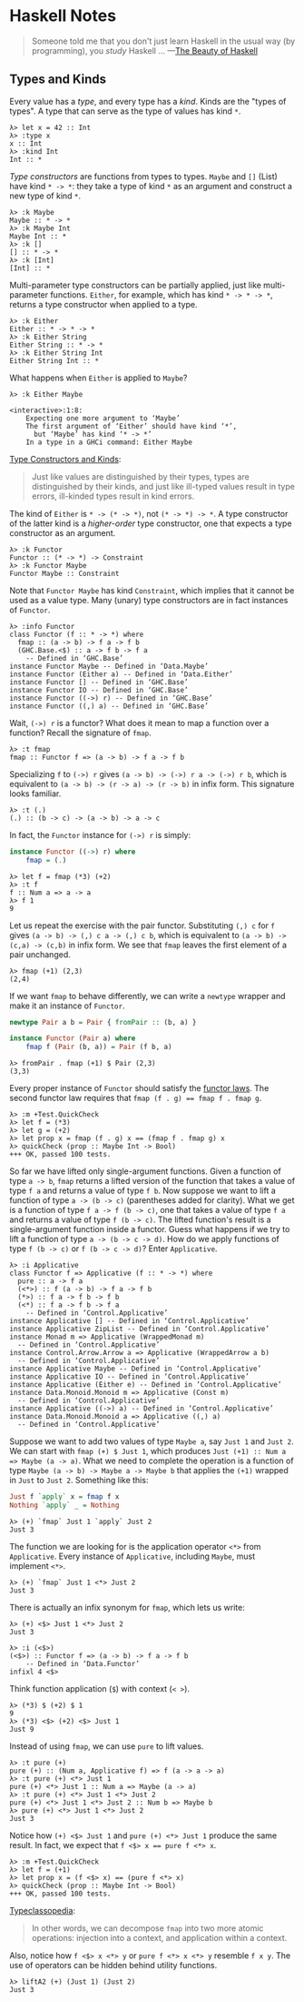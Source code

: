 # Haskell Notes

> Someone told me that you don't just learn Haskell in the usual way (by
> programming), you *study* Haskell ... &mdash;[The Beauty of Haskell][1]

## Types and Kinds

Every value has a *type*, and every type has a *kind*. Kinds are the "types of
types". A type that can serve as the type of values has kind `*`.

```
λ> let x = 42 :: Int
λ> :type x
x :: Int
λ> :kind Int
Int :: *
```

*Type constructors* are functions from types to types.
`Maybe` and `[]` (List) have kind `* -> *`: they take a type of kind `*` as
an argument and construct a new type of kind `*`.

```
λ> :k Maybe
Maybe :: * -> *
λ> :k Maybe Int
Maybe Int :: *
λ> :k []
[] :: * -> *
λ> :k [Int]
[Int] :: *
```

Multi-parameter type constructors can be partially applied, just like
multi-parameter functions. `Either`, for example, which has kind `* -> * ->
*`, returns a type constructor when applied to a type.

```
λ> :k Either
Either :: * -> * -> *
λ> :k Either String
Either String :: * -> *
λ> :k Either String Int
Either String Int :: *
```

What happens when `Either` is applied to `Maybe`?

```
λ> :k Either Maybe

<interactive>:1:8:
    Expecting one more argument to ‘Maybe’
    The first argument of ‘Either’ should have kind ‘*’,
      but ‘Maybe’ has kind ‘* -> *’
    In a type in a GHCi command: Either Maybe
```

[Type Constructors and Kinds][2]:
> Just like values are distinguished by their types, types are distinguished by
> their kinds, and just like ill-typed values result in type errors, ill-kinded
> types result in kind errors.

The kind of `Either` is `* -> (* -> *)`, not `(* -> *) -> *`. A type
constructor of the latter kind is a *higher-order* type constructor, one that
expects a type constructor as an argument.

```
λ> :k Functor
Functor :: (* -> *) -> Constraint
λ> :k Functor Maybe
Functor Maybe :: Constraint
```

Note that `Functor Maybe` has kind `Constraint`, which implies that it cannot
be used as a value type. Many (unary) type constructors are in fact instances
of `Functor`.

```
λ> :info Functor
class Functor (f :: * -> *) where
  fmap :: (a -> b) -> f a -> f b
  (GHC.Base.<$) :: a -> f b -> f a
    -- Defined in ‘GHC.Base’
instance Functor Maybe -- Defined in ‘Data.Maybe’
instance Functor (Either a) -- Defined in ‘Data.Either’
instance Functor [] -- Defined in ‘GHC.Base’
instance Functor IO -- Defined in ‘GHC.Base’
instance Functor ((->) r) -- Defined in ‘GHC.Base’
instance Functor ((,) a) -- Defined in ‘GHC.Base’
```

Wait, `(->) r` is a functor? What does it mean to map a function over a
function? Recall the signature of `fmap`.

```
λ> :t fmap
fmap :: Functor f => (a -> b) -> f a -> f b
```

Specializing `f` to `(->) r` gives `(a -> b) -> (->) r a -> (->) r b`, which
is equivalent to `(a -> b) -> (r -> a) -> (r -> b)` in infix form. This
signature looks familiar.

```
λ> :t (.)
(.) :: (b -> c) -> (a -> b) -> a -> c
```

In fact, the `Functor` instance for `(->) r` is simply:

```haskell
instance Functor ((->) r) where
	fmap = (.)
```

```
λ> let f = fmap (*3) (+2)
λ> :t f
f :: Num a => a -> a
λ> f 1
9
```

Let us repeat the exercise with the pair functor. Substituting `(,) c` for `f`
gives `(a -> b) -> (,) c a -> (,) c b`, which is equivalent to `(a -> b) ->
(c,a) -> (c,b)` in infix form. We see that `fmap` leaves the first element of
a pair unchanged.

```
λ> fmap (+1) (2,3)
(2,4)
```

If we want `fmap` to behave differently, we can write a `newtype` wrapper and
make it an instance of `Functor`.

```haskell
newtype Pair a b = Pair { fromPair :: (b, a) }

instance Functor (Pair a) where
    fmap f (Pair (b, a)) = Pair (f b, a)
```

```
λ> fromPair . fmap (+1) $ Pair (2,3)
(3,3)
```

Every proper instance of `Functor` should satisfy the [functor laws][3]. The
second functor law requires that `fmap (f . g) == fmap f . fmap g`.

```
λ> :m +Test.QuickCheck
λ> let f = (*3)
λ> let g = (+2)
λ> let prop x = fmap (f . g) x == (fmap f . fmap g) x
λ> quickCheck (prop :: Maybe Int -> Bool)
+++ OK, passed 100 tests.
```

So far we have lifted only single-argument functions. Given a function of type
`a -> b`, `fmap` returns a lifted version of the function that takes a value
of type `f a` and returns a value of type `f b`. Now suppose we want to lift a
function of type `a -> (b -> c)` (parentheses added for clarity). What we get
is a function of type `f a -> f (b -> c)`, one that takes a value of type `f
a` and returns a value of type `f (b -> c)`. The lifted function's result is a
single-argument function inside a functor. Guess what happens if we try to
lift a function of type `a -> (b -> c -> d)`. How do we apply functions of
type `f (b -> c)` or `f (b -> c -> d)`? Enter `Applicative`.

```
λ> :i Applicative
class Functor f => Applicative (f :: * -> *) where
  pure :: a -> f a
  (<*>) :: f (a -> b) -> f a -> f b
  (*>) :: f a -> f b -> f b
  (<*) :: f a -> f b -> f a
    -- Defined in ‘Control.Applicative’
instance Applicative [] -- Defined in ‘Control.Applicative’
instance Applicative ZipList -- Defined in ‘Control.Applicative’
instance Monad m => Applicative (WrappedMonad m)
  -- Defined in ‘Control.Applicative’
instance Control.Arrow.Arrow a => Applicative (WrappedArrow a b)
  -- Defined in ‘Control.Applicative’
instance Applicative Maybe -- Defined in ‘Control.Applicative’
instance Applicative IO -- Defined in ‘Control.Applicative’
instance Applicative (Either e) -- Defined in ‘Control.Applicative’
instance Data.Monoid.Monoid m => Applicative (Const m)
  -- Defined in ‘Control.Applicative’
instance Applicative ((->) a) -- Defined in ‘Control.Applicative’
instance Data.Monoid.Monoid a => Applicative ((,) a)
  -- Defined in ‘Control.Applicative’
```

Suppose we want to add two values of type `Maybe a`, say `Just 1` and `Just
2`. We can start with `fmap (+) $ Just 1`, which produces `Just (+1) :: Num a
=> Maybe (a -> a)`. What we need to complete the operation is a function of type
`Maybe (a -> b) -> Maybe a -> Maybe b` that applies the `(+1)` wrapped
in `Just` to `Just 2`. Something like this:

```haskell
Just f `apply` x = fmap f x
Nothing `apply` _ = Nothing
```

```
λ> (+) `fmap` Just 1 `apply` Just 2
Just 3
```

The function we are looking for is the application operator `<*>` from
`Applicative`. Every instance of `Applicative`, including `Maybe`, must
implement `<*>`.

```
λ> (+) `fmap` Just 1 <*> Just 2
Just 3
```

There is actually an infix synonym for `fmap`, which lets us write:

```
λ> (+) <$> Just 1 <*> Just 2
Just 3
```

```
λ> :i (<$>)
(<$>) :: Functor f => (a -> b) -> f a -> f b
    -- Defined in ‘Data.Functor’
infixl 4 <$>
```

Think function application (`$`) with context (`< >`).

```
λ> (*3) $ (+2) $ 1
9
λ> (*3) <$> (+2) <$> Just 1
Just 9
```

Instead of using `fmap`, we can use `pure` to lift values.

```
λ> :t pure (+)
pure (+) :: (Num a, Applicative f) => f (a -> a -> a)
λ> :t pure (+) <*> Just 1
pure (+) <*> Just 1 :: Num a => Maybe (a -> a)
λ> :t pure (+) <*> Just 1 <*> Just 2
pure (+) <*> Just 1 <*> Just 2 :: Num b => Maybe b
λ> pure (+) <*> Just 1 <*> Just 2
Just 3
```

Notice how `(+) <$> Just 1` and `pure (+) <*> Just 1` produce the same result.
In fact, we expect that `f <$> x == pure f <*> x`.

```
λ> :m +Test.QuickCheck
λ> let f = (+1)
λ> let prop x = (f <$> x) == (pure f <*> x)
λ> quickCheck (prop :: Maybe Int -> Bool)
+++ OK, passed 100 tests.
```

[Typeclassopedia][4]:
> In other words, we can decompose `fmap` into two more atomic operations:
> injection into a context, and application within a context.

Also, notice how `f <$> x <*> y` or `pure f <*> x <*> y` resemble `f x y`. The
use of operators can be hidden behind utility functions.

```
λ> liftA2 (+) (Just 1) (Just 2)
Just 3
```









<!--References-->

[1]: http://jabberwocky.eu/2014/04/25/the-beauty-of-haskell
[2]: https://leanpub.com/purescript/read#leanpub-auto-type-constructors-and-kinds
[3]: https://hackage.haskell.org/package/base-4.8.1.0/docs/Data-Functor.html
[4]: https://wiki.haskell.org/Typeclassopedia#Applicative
